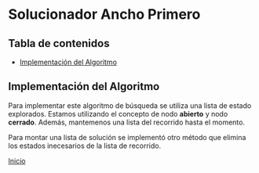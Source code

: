 # Solucionador Ancho Primero


## Tabla de contenidos

- [Implementación del Algoritmo](#implementación-del-algoritmo)

## Implementación del Algoritmo

Para implementar este algoritmo de búsqueda se utiliza una lista de estado explorados. Estamos utilizando el concepto de nodo **abierto** y nodo **cerrado**.  Además, mantemenos una lista del recorrido hasta el momento.

Para montar una lista de solución se implementó otro método que elimina los estados inecesarios de la lista de recorrido.


[Inicio](../../README.md)